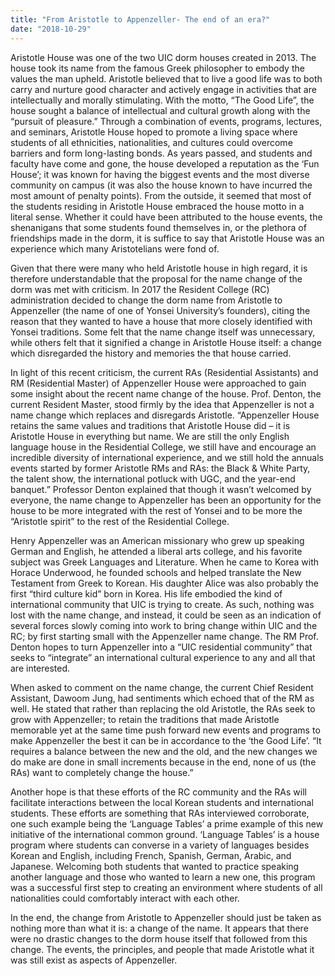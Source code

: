 ```yaml
---
title: "From Aristotle to Appenzeller- The end of an era?"
date: "2018-10-29"
---
```


Aristotle House was one of the two UIC dorm houses created in 2013. The house took its name from the famous Greek philosopher to embody the values the man upheld. Aristotle believed that to live a good life was to both carry and nurture good character and actively engage in activities that are intellectually and morally stimulating. With the motto, “The Good Life”, the house sought a balance of intellectual and cultural growth along with the “pursuit of pleasure.” Through a combination of events, programs, lectures, and seminars, Aristotle House hoped to promote a living space where students of all ethnicities, nationalities, and cultures could overcome barriers and form long-lasting bonds. As years passed, and students and faculty have come and gone, the house developed a reputation as the ‘Fun House’; it was known for having the biggest events and the most diverse community on campus (it was also the house known to have incurred the most amount of penalty points). From the outside, it seemed that most of the students residing in Aristotle House embraced the house motto in a literal sense. Whether it could have been attributed to the house events, the shenanigans that some students found themselves in, or the plethora of friendships made in the dorm, it is suffice to say that Aristotle House was an experience which many Aristotelians were fond of.

Given that there were many who held Aristotle house in high regard, it is therefore understandable that the proposal for the name change of the dorm was met with criticism. In 2017 the Resident College (RC) administration decided to change the dorm name from Aristotle to Appenzeller (the name of one of Yonsei University’s founders), citing the reason that they wanted to have a house that more closely identified with Yonsei traditions. Some felt that the name change itself was unnecessary, while others felt that it signified a change in Aristotle House itself: a change which disregarded the history and memories the that house carried.

In light of this recent criticism, the current RAs (Residential Assistants) and RM (Residential Master) of Appenzeller House were approached to gain some insight about the recent name change of the house. Prof. Denton, the current Resident Master, stood firmly by the idea that Appenzeller is not a name change which replaces and disregards Aristotle. “Appenzeller House retains the same values and traditions that Aristotle House did – it is Aristotle House in everything but name. We are still the only English language house in the Residential College, we still have and encourage an incredible diversity of international experience, and we still hold the annuals events started by former Aristotle RMs and RAs: the Black & White Party, the talent show, the international potluck with UGC, and the year-end banquet.” Professor Denton explained that though it wasn’t welcomed by everyone, the name change to Appenzeller has been an opportunity for the house to be more integrated with the rest of Yonsei and to be more the “Aristotle spirit” to the rest of the Residential College.

Henry Appenzeller was an American missionary who grew up speaking German and English, he attended a liberal arts college, and his favorite subject was Greek Languages and Literature. When he came to Korea with Horace Underwood, he founded schools and helped translate the New Testament from Greek to Korean. His daughter Alice was also probably the first “third culture kid” born in Korea. His life embodied the kind of international community that UIC is trying to create. As such, nothing was lost with the name change, and instead, it could be seen as an indication of several forces slowly coming into work to bring change within UIC and the RC; by first starting small with the Appenzeller name change. The RM Prof. Denton hopes to turn Appenzeller into a “UIC residential community” that seeks to “integrate” an international cultural experience to any and all that are interested.

When asked to comment on the name change, the current Chief Resident Assistant, Dawoom Jung, had sentiments which echoed that of the RM as well. He stated that rather than replacing the old Aristotle, the RAs seek to grow with Appenzeller; to retain the traditions that made Aristotle memorable yet at the same time push forward new events and programs to make Appenzeller the best it can be in accordance to the ‘the Good Life’. “It requires a balance between the new and the old, and the new changes we do make are done in small increments because in the end, none of us (the RAs) want to completely change the house.”

Another hope is that these efforts of the RC community and the RAs will facilitate interactions between the local Korean students and international students. These efforts are something that RAs interviewed corroborate, one such example being the ‘Language Tables’ a prime example of this new initiative of the international common ground. ‘Language Tables’ is a house program where students can converse in a variety of languages besides Korean and English, including French, Spanish, German, Arabic, and Japanese. Welcoming both students that wanted to practice speaking another language and those who wanted to learn a new one, this program was a successful first step to creating an environment where students of all nationalities could comfortably interact with each other.

In the end, the change from Aristotle to Appenzeller should just be taken as nothing more than what it is: a change of the name. It appears that there were no drastic changes to the dorm house itself that followed from this change. The events, the principles, and people that made Aristotle what it was still exist as aspects of Appenzeller.
